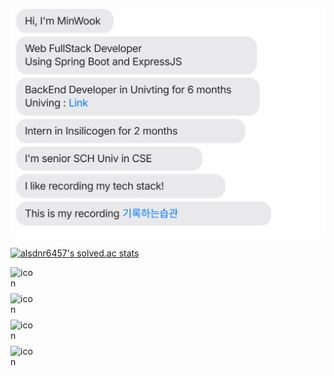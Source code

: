 ![message_svg](https://github.com/MinWook6457/MinWook6457/blob/master/chat.svg)

[![alsdnr6457's solved.ac stats](https://github-readme-solvedac.hyp3rflow.vercel.app/api/?handle=alsdnr6457)](https://www.acmicpc.net/user/alsdnr6457)	

<div style="display: flex; align-items: flex-start;"><img src="https://techstack-generator.vercel.app/js-icon.svg" alt="icon" width="42" height="42" /></div>
<div style="display: flex; align-items: flex-start;"><img src="https://techstack-generator.vercel.app/github-icon.svg" alt="icon" width="42" height="42" /></div>
<div style="display: flex; align-items: flex-start;"><img src="https://techstack-generator.vercel.app/mysql-icon.svg" alt="icon" width="42" height="42" /></div>
<div style="display: flex; align-items: flex-start;"><img src="https://techstack-generator.vercel.app/java-icon.svg" alt="icon" width="42" height="42" /></div>
